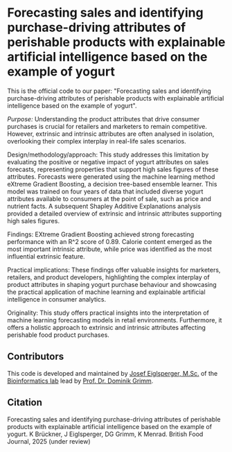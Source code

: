 Forecasting sales and identifying purchase-driving attributes of perishable products with explainable artificial intelligence based on the example of yogurt
=============================================================================
This is the official code to our paper: "Forecasting sales and identifying purchase-driving attributes of perishable products with explainable artificial intelligence based on the example of yogurt".

*Purpose:* Understanding the product attributes that drive consumer purchases is crucial for retailers and marketers to remain competitive. However, extrinsic and intrinsic attributes are often analysed in isolation, overlooking their complex interplay in real-life sales scenarios. 

Design/methodology/approach: This study addresses this limitation by evaluating the positive or negative impact of yogurt attributes on sales forecasts, representing properties that support high sales figures of these attributes. Forecasts were generated using the machine learning method eXtreme Gradient Boosting, a decision tree-based ensemble learner. This model was trained on four years of data that included diverse yogurt attributes available to consumers at the point of sale, such as price and nutrient facts. A subsequent Shapley Additive Explanations analysis provided a detailed overview of extrinsic and intrinsic attributes supporting high sales figures. 

Findings: EXtreme Gradient Boosting achieved strong forecasting performance with an R^2 score of 0.89. Calorie content emerged as the most important intrinsic attribute, while price was identified as the most influential extrinsic feature. 

Practical implications: These findings offer valuable insights for marketers, retailers, and product developers, highlighting the complex interplay of product attributes in shaping yogurt purchase behaviour and showcasing the practical application of machine learning and explainable artificial intelligence in consumer analytics.

Originality: This study offers practical insights into the interpretation of machine learning forecasting models in retail environments. Furthermore, it offers a holistic approach to extrinsic and intrinsic attributes affecting perishable food product purchases. 


Contributors
----------------------------------------

This code is developed and maintained by [Josef Eiglsperger, M.Sc.](https://bit.cs.tum.de/team/josef-eiglsperger/) of the [Bioinformatics lab](https://bit.cs.tum.de) lead by [Prof. Dr. Dominik Grimm](https://bit.cs.tum.de/team/dominik-grimm/).

Citation
---------------------
Forecasting sales and identifying purchase-driving attributes of perishable products with explainable artificial intelligence based on the example of yogurt. K Brückner, J Eiglsperger, DG Grimm, K Menrad.
British Food Journal, 2025 (under review)
